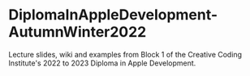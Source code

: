 # DiplomaInAppleDevelopment-AutumnWinter2022
Lecture slides, wiki and examples from Block 1 of the Creative Coding Institute's 2022 to 2023 Diploma in Apple Development.
